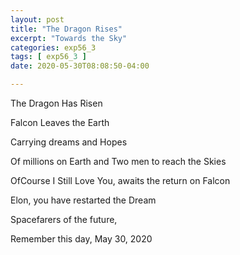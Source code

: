 ```yaml
---
layout: post
title: "The Dragon Rises"
excerpt: "Towards the Sky"
categories: exp56_3
tags: [ exp56_3 ]
date: 2020-05-30T08:08:50-04:00

---
```


The Dragon Has Risen

Falcon Leaves the Earth

Carrying dreams and Hopes

Of millions on Earth and Two men to reach the Skies

OfCourse I Still Love You, awaits the return on Falcon

Elon, you have restarted the Dream

Spacefarers of the future,

Remember this day, May 30, 2020
